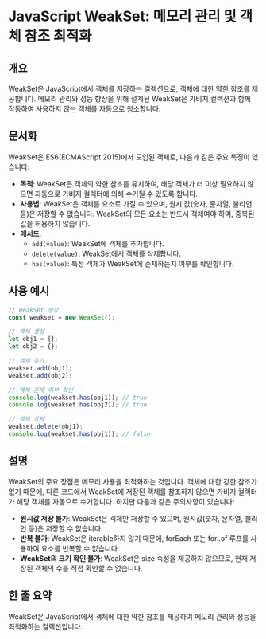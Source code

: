 <!--
Meta Description: # JavaScript WeakSet: 메모리 관리 및 객체 참조 최적화 ## 개요 WeakSet은 JavaScript에서 객체를 저장하는 컬렉션으로, 객체에 대한 약한 참조를 제공합니다. 메모리 관리와 성능 향상을 위해 설계된 WeakSet은 가비지 컬렉션과 함께 작...
Meta Keywords: weakset, weakset은, 객체를, obj1, 메모리
-->

# JavaScript WeakSet: 메모리 관리 및 객체 참조 최적화

## 개요
WeakSet은 JavaScript에서 객체를 저장하는 컬렉션으로, 객체에 대한 약한 참조를 제공합니다. 메모리 관리와 성능 향상을 위해 설계된 WeakSet은 가비지 컬렉션과 함께 작동하여 사용하지 않는 객체를 자동으로 청소합니다.

## 문서화
WeakSet은 ES6(ECMAScript 2015)에서 도입된 객체로, 다음과 같은 주요 특징이 있습니다:

- **목적**: WeakSet은 객체의 약한 참조를 유지하여, 해당 객체가 더 이상 필요하지 않으면 자동으로 가비지 컬렉터에 의해 수거될 수 있도록 합니다.
- **사용법**: WeakSet은 객체를 요소로 가질 수 있으며, 원시 값(숫자, 문자열, 불리언 등)은 저장할 수 없습니다. WeakSet의 모든 요소는 반드시 객체여야 하며, 중복된 값을 허용하지 않습니다.
- **메서드**:
  - `add(value)`: WeakSet에 객체를 추가합니다.
  - `delete(value)`: WeakSet에서 객체를 삭제합니다.
  - `has(value)`: 특정 객체가 WeakSet에 존재하는지 여부를 확인합니다.

## 사용 예시
```javascript
// WeakSet 생성
const weakset = new WeakSet();

// 객체 생성
let obj1 = {};
let obj2 = {};

// 객체 추가
weakset.add(obj1);
weakset.add(obj2);

// 객체 존재 여부 확인
console.log(weakset.has(obj1)); // true
console.log(weakset.has(obj2)); // true

// 객체 삭제
weakset.delete(obj1);
console.log(weakset.has(obj1)); // false
```

## 설명
WeakSet의 주요 장점은 메모리 사용을 최적화하는 것입니다. 객체에 대한 강한 참조가 없기 때문에, 다른 코드에서 WeakSet에 저장된 객체를 참조하지 않으면 가비지 컬렉터가 해당 객체를 자동으로 수거합니다. 하지만 다음과 같은 주의사항이 있습니다:

- **원시값 저장 불가**: WeakSet은 객체만 저장할 수 있으며, 원시값(숫자, 문자열, 불리언 등)은 저장할 수 없습니다.
- **반복 불가**: WeakSet은 iterable하지 않기 때문에, forEach 또는 for..of 루프를 사용하여 요소를 반복할 수 없습니다.
- **WeakSet의 크기 확인 불가**: WeakSet은 size 속성을 제공하지 않으므로, 현재 저장된 객체의 수를 직접 확인할 수 없습니다.

## 한 줄 요약
WeakSet은 JavaScript에서 객체에 대한 약한 참조를 제공하여 메모리 관리와 성능을 최적화하는 컬렉션입니다.